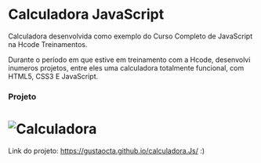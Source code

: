 # Calculadora JavaScript

Calculadora desenvolvida como exemplo do Curso Completo de JavaScript na Hcode Treinamentos.

Durante o período em que estive em treinamento com a Hcode, desenvolvi inumeros projetos, entre eles uma calculadora totalmente funcional, com HTML5, CSS3 E JavaScript. 

### Projeto
![Calculadora](https://firebasestorage.googleapis.com/v0/b/hcode-com-br.appspot.com/o/calculadora-hcode.jpg?alt=media&token=5406aa3f-b965-401c-9b4e-654609c78b33)
=======
Link do projeto: https://gustaocta.github.io/calculadora.Js/ :)


